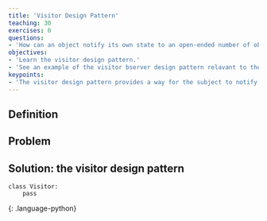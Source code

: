 ```yaml
---
title: 'Visitor Design Pattern'
teaching: 30
exercises: 0
questions:
- 'How can an object notify its own state to an open-ended number of objects?'
objectives:
- 'Learn the visitor design pattern.'
- 'See an example of the visitor bserver design pattern relavant to the Computational Molecular Sciences domain.'
keypoints:
- 'The visitor design pattern provides a way for the subject to notify an open-ended number of objects about its own state'
---
```


## Definition


## Problem

## Solution: the visitor design pattern


~~~
class Visitor:
	pass 
~~~
{: .language-python}
